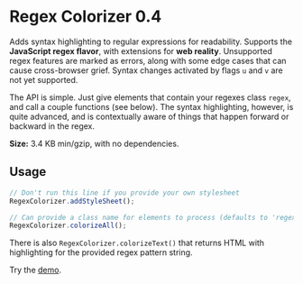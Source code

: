 ﻿# Regex Colorizer 0.4

Adds syntax highlighting to regular expressions for readability. Supports the **JavaScript regex flavor**, with extensions for **web reality**. Unsupported regex features are marked as errors, along with some edge cases that can cause cross-browser grief. Syntax changes activated by flags `u` and `v` are not yet supported.

The API is simple. Just give elements that contain your regexes class `regex`, and call a couple functions (see below). The syntax highlighting, however, is quite advanced, and is contextually aware of things that happen forward or backward in the regex.

**Size:** 3.4 KB min/gzip, with no dependencies.

## Usage

```js
// Don't run this line if you provide your own stylesheet
RegexColorizer.addStyleSheet();

// Can provide a class name for elements to process (defaults to 'regex')
RegexColorizer.colorizeAll();
```

There is also `RegexColorizer.colorizeText()` that returns HTML with highlighting for the provided regex pattern string.

Try the [demo](https://slevithan.github.io/regex-colorizer/demo/).
